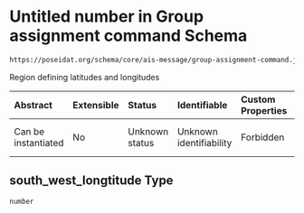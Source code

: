 # Untitled number in Group assignment command Schema

```txt
https://poseidat.org/schema/core/ais-message/group-assignment-command.json#/properties/south_west_longtitude
```

Region defining latitudes and longitudes

| Abstract            | Extensible | Status         | Identifiable            | Custom Properties | Additional Properties | Access Restrictions | Defined In                                                                                                      |
| :------------------ | :--------- | :------------- | :---------------------- | :---------------- | :-------------------- | :------------------ | :-------------------------------------------------------------------------------------------------------------- |
| Can be instantiated | No         | Unknown status | Unknown identifiability | Forbidden         | Allowed               | none                | [group-assignment-command.json*](schemas/core/ais-message/group-assignment-command.json "open original schema") |

## south_west_longtitude Type

`number`
